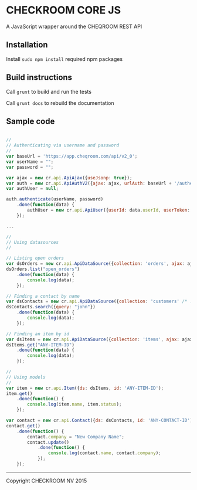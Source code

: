 # CHECKROOM CORE JS

A JavaScript wrapper around the CHEQROOM REST API

## Installation

Install `sudo npm install` required npm packages

## Build instructions

Call `grunt` to build and run the tests

Call `grunt docs` to rebuild the documentation

## Sample code

```javascript

//
// Authenticating via username and password
//
var baseUrl = 'https://app.cheqroom.com/api/v2_0';
var userName = "";
var password = "";

var ajax = new cr.api.ApiAjax({useJsonp: true});
var auth = new cr.api.ApiAuthV2({ajax: ajax, urlAuth: baseUrl + '/authenticate'});
var authUser = null;

auth.authenticate(userName, password)
    .done(function(data) {
        authUser = new cr.api.ApiUser({userId: data.userId, userToken: data.token});
    });

...

//
// Using datasources
//

// Listing open orders
var dsOrders = new cr.api.ApiDataSource({collection: 'orders', ajax: ajax, user: authUser, urlApi: baseUrl});
dsOrders.list("open_orders")
    .done(function(data) {
        console.log(data);
    });

// Finding a contact by name
var dsContacts = new cr.api.ApiDataSource({collection: 'customers' /* !! */, ajax: ajax, user: authUser, urlApi: baseUrl});
dsContacts.search({query: "john"})
    .done(function(data) {
        console.log(data);
    });

// Finding an item by id
var dsItems = new cr.api.ApiDataSource({collection: 'items', ajax: ajax, user: authUser, urlApi: baseUrl});
dsItems.get("ANY-ITEM-ID")
    .done(function(data) {
        console.log(data);
    });

//
// Using models
//
var item = new cr.api.Item({ds: dsItems, id: 'ANY-ITEM-ID');
item.get()
    .done(function() {
        console.log(item.name, item.status);
    });

var contact = new cr.api.Contact({ds: dsContacts, id: 'ANY-CONTACT-ID');
contact.get()
    .done(function() {
        contact.company = "New Company Name";
        contact.update()
            .done(function() {
                console.log(contact.name, contact.company);
            });
    });

```

- - -

Copyright CHECKROOM NV 2015